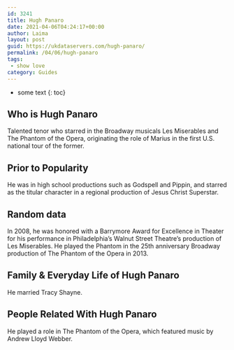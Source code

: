 ```yaml
---
id: 3241
title: Hugh Panaro
date: 2021-04-06T04:24:17+00:00
author: Laima
layout: post
guid: https://ukdataservers.com/hugh-panaro/
permalink: /04/06/hugh-panaro
tags:
 - show love
category: Guides
---
```


* some text
{: toc}


## Who is Hugh Panaro
                  
                  
                  
Talented tenor who starred in the Broadway musicals Les Miserables and The Phantom of the Opera, originating the role of Marius in the first U.S. national tour of the former.
                  
              
            
              
            
                
                
                
## Prior to Popularity
                  
                  
                  
He was in high school productions such as Godspell and Pippin, and starred as the titular character in a regional production of Jesus Christ Superstar.
                  
              
            
              
            
                
                
                
## Random data
                  
                  
                  
In 2008, he was honored with a Barrymore Award for Excellence in Theater for his performance in Philadelphia&#8217;s Walnut Street Theatre&#8217;s production of Les Miserables. He played the Phantom in the 25th anniversary Broadway production of The Phantom of the Opera in 2013.
                  
              
            
              
            
                
                
                
## Family & Everyday Life of Hugh Panaro
                  
                  
                  
He married Tracy Shayne.
                  
              
            
              
            
                
                
                
## People Related With Hugh Panaro
                  
                  
                  
He played a role in The Phantom of the Opera, which featured music by Andrew Lloyd Webber.
                  
              
            
              
            
                
              
            
              
              
            
            
              
            
          
          
          